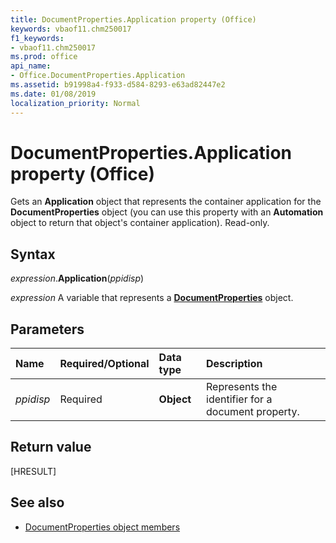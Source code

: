 ```yaml
---
title: DocumentProperties.Application property (Office)
keywords: vbaof11.chm250017
f1_keywords:
- vbaof11.chm250017
ms.prod: office
api_name:
- Office.DocumentProperties.Application
ms.assetid: b91998a4-f933-d584-8293-e63ad82447e2
ms.date: 01/08/2019
localization_priority: Normal
---
```



# DocumentProperties.Application property (Office)

Gets an **Application** object that represents the container application for the **DocumentProperties** object (you can use this property with an **Automation** object to return that object's container application). Read-only.


## Syntax

_expression_.**Application**(_ppidisp_)

_expression_ A variable that represents a **[DocumentProperties](Office.DocumentProperties.md)** object.


## Parameters

|Name|Required/Optional|Data type|Description|
|:-----|:-----|:-----|:-----|
| _ppidisp_|Required|**Object**|Represents the identifier for a document property.|

## Return value

[HRESULT]


## See also

- [DocumentProperties object members](overview/library-reference/documentproperties-members-office.md)
